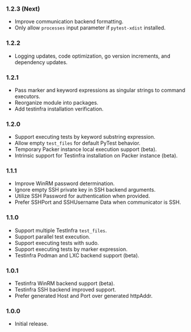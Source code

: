 ### 1.2.3 (Next)
- Improve communication backend formatting.
- Only allow `processes` input parameter if `pytest-xdist` installed.

### 1.2.2
- Logging updates, code optimization, go version increments, and dependency updates.

### 1.2.1
- Pass marker and keyword expressions as singular strings to command executors.
- Reorganize module into packages.
- Add testinfra installation verification.

### 1.2.0
- Support executing tests by keyword substring expression.
- Allow empty `test_files` for default PyTest behavior.
- Temporary Packer instance local execution support (beta).
- Intrinsic support for Testinfra installation on Packer instance (beta).

### 1.1.1
- Improve WinRM password determination.
- Ignore empty SSH private key in SSH backend arguments.
- Utilize SSH Password for authentication when provided.
- Prefer SSHPort and SSHUsername Data when communicator is SSH.

### 1.1.0
- Support multiple TestInfra `test_files`.
- Support parallel test execution.
- Support executing tests with sudo.
- Support executing tests by marker expression.
- Testinfra Podman and LXC backend support (beta).

### 1.0.1
- Testinfra WinRM backend support (beta).
- Testinfra SSH backend improved support.
- Prefer generated Host and Port over generated httpAddr.

### 1.0.0
- Initial release.
